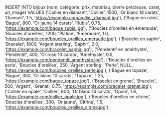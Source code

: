 INSERT INTO bijoux (nom, catégorie, prix, matériau, pierre précieuse, carat, url_image)
VALUES
    ('Collier en diamant', 'Collier', 1500, 'Or blanc 18 carats', 'Diamant', 1.5, 'https://example.com/collier_diamant.jpg'),
    ('Bague en rubis', 'Bague', 800, 'Or jaune 14 carats', 'Rubis', 0.75, 'https://example.com/bague_rubis.jpg'),
    ('Boucles d\'oreilles en émeraude', 'Boucles d\'oreilles', 1200, 'Platine', 'Émeraude', 1.0, 'https://example.com/boucles_oreilles_emeraude.jpg'),
    ('Bracelet en saphir', 'Bracelet', 1800, 'Argent sterling', 'Saphir', 2.0, 'https://example.com/bracelet_saphir.jpg'),
    ('Pendentif en améthyste', 'Pendentif', 400, 'Or rose 10 carats', 'Améthyste', 0.5, 'https://example.com/pendentif_amethyste.jpg'),
    ('Boucles d\'oreilles en perle', 'Boucles d\'oreilles', 250, 'Argent sterling', 'Perle', NULL, 'https://example.com/boucles_oreilles_perle.jpg'),
    ('Bague en topaze', 'Bague', 350, 'Or blanc 10 carats', 'Topaze', 1.25, 'https://example.com/bague_topaze.jpg'),
    ('Bracelet en grenat', 'Bracelet', 500, 'Argent', 'Grenat', 0.75, 'https://example.com/bracelet_grenat.jpg'),
    ('Collier en opale', 'Collier', 900, 'Or blanc 14 carats', 'Opale', 1.8, 'https://example.com/collier_opale.jpg'),
    ('Boucles d\'oreilles en citrine', 'Boucles d\'oreilles', 300, 'Or jaune', 'Citrine', 1.5, 'https://example.com/boucles_oreilles_citrine.jpg');
